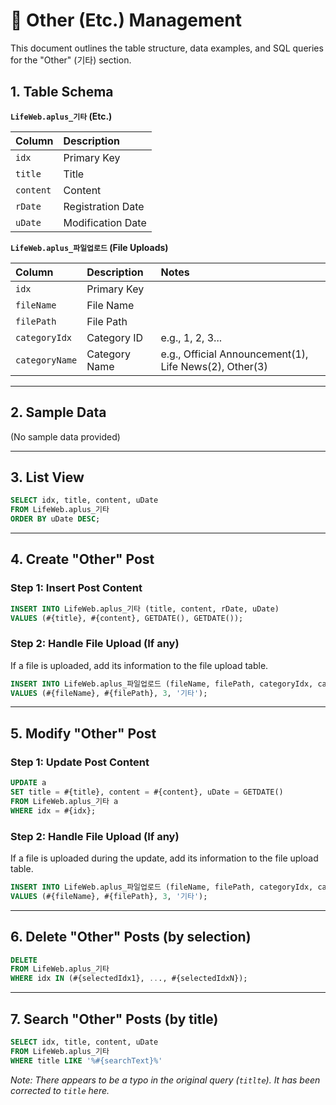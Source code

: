 # 📝 Other (Etc.) Management

This document outlines the table structure, data examples, and SQL queries for the "Other" (기타) section.

## 1. Table Schema

**`LifeWeb.aplus_기타` (Etc.)**

| Column | Description |
| :--- | :--- |
| `idx` | Primary Key |
| `title` | Title |
| `content` | Content |
| `rDate` | Registration Date |
| `uDate` | Modification Date |

**`LifeWeb.aplus_파일업로드` (File Uploads)**

| Column | Description | Notes |
| :--- | :--- | :--- |
| `idx` | Primary Key | |
| `fileName` | File Name | |
| `filePath` | File Path | |
| `categoryIdx`| Category ID | e.g., 1, 2, 3... |
| `categoryName`| Category Name | e.g., Official Announcement(1), Life News(2), Other(3) |

---

## 2. Sample Data

(No sample data provided)

---

## 3. List View

```sql
SELECT idx, title, content, uDate
FROM LifeWeb.aplus_기타
ORDER BY uDate DESC;
```

---

## 4. Create "Other" Post

### Step 1: Insert Post Content

```sql
INSERT INTO LifeWeb.aplus_기타 (title, content, rDate, uDate)
VALUES (#{title}, #{content}, GETDATE(), GETDATE());
```

### Step 2: Handle File Upload (If any)

If a file is uploaded, add its information to the file upload table.

```sql
INSERT INTO LifeWeb.aplus_파일업로드 (fileName, filePath, categoryIdx, categoryName)
VALUES (#{fileName}, #{filePath}, 3, '기타');
```

---

## 5. Modify "Other" Post

### Step 1: Update Post Content

```sql
UPDATE a
SET title = #{title}, content = #{content}, uDate = GETDATE()
FROM LifeWeb.aplus_기타 a
WHERE idx = #{idx};
```

### Step 2: Handle File Upload (If any)

If a file is uploaded during the update, add its information to the file upload table.

```sql
INSERT INTO LifeWeb.aplus_파일업로드 (fileName, filePath, categoryIdx, categoryName)
VALUES (#{fileName}, #{filePath}, 3, '기타');
```

---

## 6. Delete "Other" Posts (by selection)

```sql
DELETE
FROM LifeWeb.aplus_기타
WHERE idx IN (#{selectedIdx1}, ..., #{selectedIdxN});
```

---

## 7. Search "Other" Posts (by title)

```sql
SELECT idx, title, content, uDate
FROM LifeWeb.aplus_기타
WHERE title LIKE '%#{searchText}%'
```
*Note: There appears to be a typo in the original query (`titlte`). It has been corrected to `title` here.*